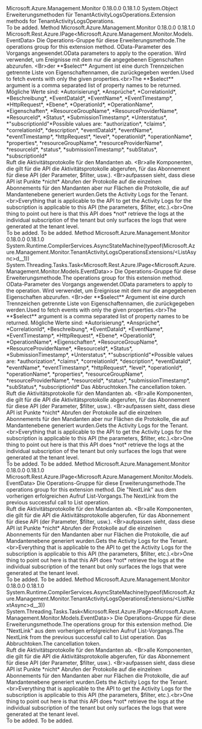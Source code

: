 <Type Name="TenantActivityLogsOperationsExtensions" FullName="Microsoft.Azure.Management.Monitor.TenantActivityLogsOperationsExtensions">
  <TypeSignature Language="C#" Value="public static class TenantActivityLogsOperationsExtensions" />
  <TypeSignature Language="ILAsm" Value=".class public auto ansi abstract sealed beforefieldinit TenantActivityLogsOperationsExtensions extends System.Object" />
  <TypeSignature Language="DocId" Value="T:Microsoft.Azure.Management.Monitor.TenantActivityLogsOperationsExtensions" />
  <TypeSignature Language="VB.NET" Value="Public Module TenantActivityLogsOperationsExtensions" />
  <TypeSignature Language="F#" Value="type TenantActivityLogsOperationsExtensions = class" />
  <AssemblyInfo>
    <AssemblyName>Microsoft.Azure.Management.Monitor</AssemblyName>
    <AssemblyVersion>0.18.0.0</AssemblyVersion>
    <AssemblyVersion>0.18.1.0</AssemblyVersion>
  </AssemblyInfo>
  <Base>
    <BaseTypeName>System.Object</BaseTypeName>
  </Base>
  <Interfaces />
  <Docs>
    <summary>
            <span data-ttu-id="0ccbd-101">Erweiterungsmethoden für TenantActivityLogsOperations.</span><span class="sxs-lookup"><span data-stu-id="0ccbd-101">Extension methods for TenantActivityLogsOperations.</span></span>
            </summary>
    <remarks>To be added.</remarks>
  </Docs>
  <Members>
    <Member MemberName="List">
      <MemberSignature Language="C#" Value="public static Microsoft.Rest.Azure.IPage&lt;Microsoft.Azure.Management.Monitor.Models.EventData&gt; List (this Microsoft.Azure.Management.Monitor.ITenantActivityLogsOperations operations, Microsoft.Rest.Azure.OData.ODataQuery&lt;Microsoft.Azure.Management.Monitor.Models.EventData&gt; odataQuery = null, string select = null);" />
      <MemberSignature Language="ILAsm" Value=".method public static hidebysig class Microsoft.Rest.Azure.IPage`1&lt;class Microsoft.Azure.Management.Monitor.Models.EventData&gt; List(class Microsoft.Azure.Management.Monitor.ITenantActivityLogsOperations operations, class Microsoft.Rest.Azure.OData.ODataQuery`1&lt;class Microsoft.Azure.Management.Monitor.Models.EventData&gt; odataQuery, string select) cil managed" />
      <MemberSignature Language="DocId" Value="M:Microsoft.Azure.Management.Monitor.TenantActivityLogsOperationsExtensions.List(Microsoft.Azure.Management.Monitor.ITenantActivityLogsOperations,Microsoft.Rest.Azure.OData.ODataQuery{Microsoft.Azure.Management.Monitor.Models.EventData},System.String)" />
      <MemberSignature Language="VB.NET" Value="&lt;Extension()&gt;&#xA;Public Function List (operations As ITenantActivityLogsOperations, Optional odataQuery As ODataQuery(Of EventData) = null, Optional select As String = null) As IPage(Of EventData)" />
      <MemberSignature Language="F#" Value="static member List : Microsoft.Azure.Management.Monitor.ITenantActivityLogsOperations * Microsoft.Rest.Azure.OData.ODataQuery&lt;Microsoft.Azure.Management.Monitor.Models.EventData&gt; * string -&gt; Microsoft.Rest.Azure.IPage&lt;Microsoft.Azure.Management.Monitor.Models.EventData&gt;" Usage="Microsoft.Azure.Management.Monitor.TenantActivityLogsOperationsExtensions.List (operations, odataQuery, select)" />
      <MemberType>Method</MemberType>
      <AssemblyInfo>
        <AssemblyName>Microsoft.Azure.Management.Monitor</AssemblyName>
        <AssemblyVersion>0.18.0.0</AssemblyVersion>
        <AssemblyVersion>0.18.1.0</AssemblyVersion>
      </AssemblyInfo>
      <ReturnValue>
        <ReturnType>Microsoft.Rest.Azure.IPage&lt;Microsoft.Azure.Management.Monitor.Models.EventData&gt;</ReturnType>
      </ReturnValue>
      <Parameters>
        <Parameter Name="operations" Type="Microsoft.Azure.Management.Monitor.ITenantActivityLogsOperations" RefType="this" />
        <Parameter Name="odataQuery" Type="Microsoft.Rest.Azure.OData.ODataQuery&lt;Microsoft.Azure.Management.Monitor.Models.EventData&gt;" />
        <Parameter Name="select" Type="System.String" />
      </Parameters>
      <Docs>
        <param name="operations">
            <span data-ttu-id="0ccbd-102">Die Operations-Gruppe für diese Erweiterungsmethode.</span><span class="sxs-lookup"><span data-stu-id="0ccbd-102">The operations group for this extension method.</span></span>
            </param>
        <param name="odataQuery">
            <span data-ttu-id="0ccbd-103">OData-Parameter des Vorgangs angewendet.</span><span class="sxs-lookup"><span data-stu-id="0ccbd-103">OData parameters to apply to the operation.</span></span>
            </param>
        <param name="select">
            <span data-ttu-id="0ccbd-104">Wird verwendet, um Ereignisse mit dem nur die angegebenen Eigenschaften abzurufen. &lt;Br&gt;der **$select** Argument ist eine durch Trennzeichen getrennte Liste von Eigenschaftennamen, die zurückgegeben werden.</span><span class="sxs-lookup"><span data-stu-id="0ccbd-104">Used to fetch events with only the given properties.&lt;br&gt;The **$select** argument is a comma separated list of property names to be returned.</span></span> <span data-ttu-id="0ccbd-105">Mögliche Werte sind: *Autorisierung*, *Ansprüche*, *CorrelationId*, *Beschreibung*, *EventDataId*, *EventName*, *EventTimestamp*, *HttpRequest*, *Ebene*, *OperationId*, *OperationName*, *Eigenschaften*, *ResourceGroupName*, *ResourceProviderName*, *ResourceId*, *Status*, *SubmissionTimestamp*, *Unterstatus*, *"subscriptionId"*</span><span class="sxs-lookup"><span data-stu-id="0ccbd-105">Possible values are: *authorization*, *claims*, *correlationId*, *description*, *eventDataId*, *eventName*, *eventTimestamp*, *httpRequest*, *level*, *operationId*, *operationName*, *properties*, *resourceGroupName*, *resourceProviderName*, *resourceId*, *status*, *submissionTimestamp*, *subStatus*, *subscriptionId*</span></span>
            </param>
        <summary>
            <span data-ttu-id="0ccbd-106">Ruft die Aktivitätsprotokolle für den Mandanten ab. &lt;Br&gt;alle Komponenten, die gilt für die API die Aktivitätsprotokolle abgerufen, für das Abonnement für diese API (der Parameter, $filter, usw.). &lt;Br&gt;aufpassen sieht, dass diese API ist Punkte *nicht* Abrufen der Protokolle auf die einzelnen Abonnements für den Mandanten aber nur Flächen die Protokolle, die auf Mandantenebene generiert wurden.</span><span class="sxs-lookup"><span data-stu-id="0ccbd-106">Gets the Activity Logs for the Tenant.&lt;br&gt;Everything that is applicable to the API to get the Activity Logs for the subscription is applicable to this API (the parameters, $filter, etc.).&lt;br&gt;One thing to point out here is that this API does *not* retrieve the logs at the individual subscription of the tenant but only surfaces the logs that were generated at the tenant level.</span></span>
            </summary>
        <returns>To be added.</returns>
        <remarks>To be added.</remarks>
      </Docs>
    </Member>
    <Member MemberName="ListAsync">
      <MemberSignature Language="C#" Value="public static System.Threading.Tasks.Task&lt;Microsoft.Rest.Azure.IPage&lt;Microsoft.Azure.Management.Monitor.Models.EventData&gt;&gt; ListAsync (this Microsoft.Azure.Management.Monitor.ITenantActivityLogsOperations operations, Microsoft.Rest.Azure.OData.ODataQuery&lt;Microsoft.Azure.Management.Monitor.Models.EventData&gt; odataQuery = null, string select = null, System.Threading.CancellationToken cancellationToken = null);" />
      <MemberSignature Language="ILAsm" Value=".method public static hidebysig class System.Threading.Tasks.Task`1&lt;class Microsoft.Rest.Azure.IPage`1&lt;class Microsoft.Azure.Management.Monitor.Models.EventData&gt;&gt; ListAsync(class Microsoft.Azure.Management.Monitor.ITenantActivityLogsOperations operations, class Microsoft.Rest.Azure.OData.ODataQuery`1&lt;class Microsoft.Azure.Management.Monitor.Models.EventData&gt; odataQuery, string select, valuetype System.Threading.CancellationToken cancellationToken) cil managed" />
      <MemberSignature Language="DocId" Value="M:Microsoft.Azure.Management.Monitor.TenantActivityLogsOperationsExtensions.ListAsync(Microsoft.Azure.Management.Monitor.ITenantActivityLogsOperations,Microsoft.Rest.Azure.OData.ODataQuery{Microsoft.Azure.Management.Monitor.Models.EventData},System.String,System.Threading.CancellationToken)" />
      <MemberSignature Language="F#" Value="static member ListAsync : Microsoft.Azure.Management.Monitor.ITenantActivityLogsOperations * Microsoft.Rest.Azure.OData.ODataQuery&lt;Microsoft.Azure.Management.Monitor.Models.EventData&gt; * string * System.Threading.CancellationToken -&gt; System.Threading.Tasks.Task&lt;Microsoft.Rest.Azure.IPage&lt;Microsoft.Azure.Management.Monitor.Models.EventData&gt;&gt;" Usage="Microsoft.Azure.Management.Monitor.TenantActivityLogsOperationsExtensions.ListAsync (operations, odataQuery, select, cancellationToken)" />
      <MemberType>Method</MemberType>
      <AssemblyInfo>
        <AssemblyName>Microsoft.Azure.Management.Monitor</AssemblyName>
        <AssemblyVersion>0.18.0.0</AssemblyVersion>
        <AssemblyVersion>0.18.1.0</AssemblyVersion>
      </AssemblyInfo>
      <Attributes>
        <Attribute>
          <AttributeName>System.Runtime.CompilerServices.AsyncStateMachine(typeof(Microsoft.Azure.Management.Monitor.TenantActivityLogsOperationsExtensions/&lt;ListAsync&gt;d__1))</AttributeName>
        </Attribute>
      </Attributes>
      <ReturnValue>
        <ReturnType>System.Threading.Tasks.Task&lt;Microsoft.Rest.Azure.IPage&lt;Microsoft.Azure.Management.Monitor.Models.EventData&gt;&gt;</ReturnType>
      </ReturnValue>
      <Parameters>
        <Parameter Name="operations" Type="Microsoft.Azure.Management.Monitor.ITenantActivityLogsOperations" RefType="this" />
        <Parameter Name="odataQuery" Type="Microsoft.Rest.Azure.OData.ODataQuery&lt;Microsoft.Azure.Management.Monitor.Models.EventData&gt;" />
        <Parameter Name="select" Type="System.String" />
        <Parameter Name="cancellationToken" Type="System.Threading.CancellationToken" />
      </Parameters>
      <Docs>
        <param name="operations">
            <span data-ttu-id="0ccbd-107">Die Operations-Gruppe für diese Erweiterungsmethode.</span><span class="sxs-lookup"><span data-stu-id="0ccbd-107">The operations group for this extension method.</span></span>
            </param>
        <param name="odataQuery">
            <span data-ttu-id="0ccbd-108">OData-Parameter des Vorgangs angewendet.</span><span class="sxs-lookup"><span data-stu-id="0ccbd-108">OData parameters to apply to the operation.</span></span>
            </param>
        <param name="select">
            <span data-ttu-id="0ccbd-109">Wird verwendet, um Ereignisse mit dem nur die angegebenen Eigenschaften abzurufen. &lt;Br&gt;der **$select** Argument ist eine durch Trennzeichen getrennte Liste von Eigenschaftennamen, die zurückgegeben werden.</span><span class="sxs-lookup"><span data-stu-id="0ccbd-109">Used to fetch events with only the given properties.&lt;br&gt;The **$select** argument is a comma separated list of property names to be returned.</span></span> <span data-ttu-id="0ccbd-110">Mögliche Werte sind: *Autorisierung*, *Ansprüche*, *CorrelationId*, *Beschreibung*, *EventDataId*, *EventName*, *EventTimestamp*, *HttpRequest*, *Ebene*, *OperationId*, *OperationName*, *Eigenschaften*, *ResourceGroupName*, *ResourceProviderName*, *ResourceId*, *Status*, *SubmissionTimestamp*, *Unterstatus*, *"subscriptionId"*</span><span class="sxs-lookup"><span data-stu-id="0ccbd-110">Possible values are: *authorization*, *claims*, *correlationId*, *description*, *eventDataId*, *eventName*, *eventTimestamp*, *httpRequest*, *level*, *operationId*, *operationName*, *properties*, *resourceGroupName*, *resourceProviderName*, *resourceId*, *status*, *submissionTimestamp*, *subStatus*, *subscriptionId*</span></span>
            </param>
        <param name="cancellationToken">
            <span data-ttu-id="0ccbd-111">Das Abbruchtoken.</span><span class="sxs-lookup"><span data-stu-id="0ccbd-111">The cancellation token.</span></span>
            </param>
        <summary>
            <span data-ttu-id="0ccbd-112">Ruft die Aktivitätsprotokolle für den Mandanten ab. &lt;Br&gt;alle Komponenten, die gilt für die API die Aktivitätsprotokolle abgerufen, für das Abonnement für diese API (der Parameter, $filter, usw.). &lt;Br&gt;aufpassen sieht, dass diese API ist Punkte *nicht* Abrufen der Protokolle auf die einzelnen Abonnements für den Mandanten aber nur Flächen die Protokolle, die auf Mandantenebene generiert wurden.</span><span class="sxs-lookup"><span data-stu-id="0ccbd-112">Gets the Activity Logs for the Tenant.&lt;br&gt;Everything that is applicable to the API to get the Activity Logs for the subscription is applicable to this API (the parameters, $filter, etc.).&lt;br&gt;One thing to point out here is that this API does *not* retrieve the logs at the individual subscription of the tenant but only surfaces the logs that were generated at the tenant level.</span></span>
            </summary>
        <returns>To be added.</returns>
        <remarks>To be added.</remarks>
      </Docs>
    </Member>
    <Member MemberName="ListNext">
      <MemberSignature Language="C#" Value="public static Microsoft.Rest.Azure.IPage&lt;Microsoft.Azure.Management.Monitor.Models.EventData&gt; ListNext (this Microsoft.Azure.Management.Monitor.ITenantActivityLogsOperations operations, string nextPageLink);" />
      <MemberSignature Language="ILAsm" Value=".method public static hidebysig class Microsoft.Rest.Azure.IPage`1&lt;class Microsoft.Azure.Management.Monitor.Models.EventData&gt; ListNext(class Microsoft.Azure.Management.Monitor.ITenantActivityLogsOperations operations, string nextPageLink) cil managed" />
      <MemberSignature Language="DocId" Value="M:Microsoft.Azure.Management.Monitor.TenantActivityLogsOperationsExtensions.ListNext(Microsoft.Azure.Management.Monitor.ITenantActivityLogsOperations,System.String)" />
      <MemberSignature Language="VB.NET" Value="&lt;Extension()&gt;&#xA;Public Function ListNext (operations As ITenantActivityLogsOperations, nextPageLink As String) As IPage(Of EventData)" />
      <MemberSignature Language="F#" Value="static member ListNext : Microsoft.Azure.Management.Monitor.ITenantActivityLogsOperations * string -&gt; Microsoft.Rest.Azure.IPage&lt;Microsoft.Azure.Management.Monitor.Models.EventData&gt;" Usage="Microsoft.Azure.Management.Monitor.TenantActivityLogsOperationsExtensions.ListNext (operations, nextPageLink)" />
      <MemberType>Method</MemberType>
      <AssemblyInfo>
        <AssemblyName>Microsoft.Azure.Management.Monitor</AssemblyName>
        <AssemblyVersion>0.18.0.0</AssemblyVersion>
        <AssemblyVersion>0.18.1.0</AssemblyVersion>
      </AssemblyInfo>
      <ReturnValue>
        <ReturnType>Microsoft.Rest.Azure.IPage&lt;Microsoft.Azure.Management.Monitor.Models.EventData&gt;</ReturnType>
      </ReturnValue>
      <Parameters>
        <Parameter Name="operations" Type="Microsoft.Azure.Management.Monitor.ITenantActivityLogsOperations" RefType="this" />
        <Parameter Name="nextPageLink" Type="System.String" />
      </Parameters>
      <Docs>
        <param name="operations">
            <span data-ttu-id="0ccbd-113">Die Operations-Gruppe für diese Erweiterungsmethode.</span><span class="sxs-lookup"><span data-stu-id="0ccbd-113">The operations group for this extension method.</span></span>
            </param>
        <param name="nextPageLink">
            <span data-ttu-id="0ccbd-114">Die "NextLink" aus dem vorherigen erfolgreichen Aufruf List-Vorgangs.</span><span class="sxs-lookup"><span data-stu-id="0ccbd-114">The NextLink from the previous successful call to List operation.</span></span>
            </param>
        <summary>
            <span data-ttu-id="0ccbd-115">Ruft die Aktivitätsprotokolle für den Mandanten ab. &lt;Br&gt;alle Komponenten, die gilt für die API die Aktivitätsprotokolle abgerufen, für das Abonnement für diese API (der Parameter, $filter, usw.). &lt;Br&gt;aufpassen sieht, dass diese API ist Punkte *nicht* Abrufen der Protokolle auf die einzelnen Abonnements für den Mandanten aber nur Flächen die Protokolle, die auf Mandantenebene generiert wurden.</span><span class="sxs-lookup"><span data-stu-id="0ccbd-115">Gets the Activity Logs for the Tenant.&lt;br&gt;Everything that is applicable to the API to get the Activity Logs for the subscription is applicable to this API (the parameters, $filter, etc.).&lt;br&gt;One thing to point out here is that this API does *not* retrieve the logs at the individual subscription of the tenant but only surfaces the logs that were generated at the tenant level.</span></span>
            </summary>
        <returns>To be added.</returns>
        <remarks>To be added.</remarks>
      </Docs>
    </Member>
    <Member MemberName="ListNextAsync">
      <MemberSignature Language="C#" Value="public static System.Threading.Tasks.Task&lt;Microsoft.Rest.Azure.IPage&lt;Microsoft.Azure.Management.Monitor.Models.EventData&gt;&gt; ListNextAsync (this Microsoft.Azure.Management.Monitor.ITenantActivityLogsOperations operations, string nextPageLink, System.Threading.CancellationToken cancellationToken = null);" />
      <MemberSignature Language="ILAsm" Value=".method public static hidebysig class System.Threading.Tasks.Task`1&lt;class Microsoft.Rest.Azure.IPage`1&lt;class Microsoft.Azure.Management.Monitor.Models.EventData&gt;&gt; ListNextAsync(class Microsoft.Azure.Management.Monitor.ITenantActivityLogsOperations operations, string nextPageLink, valuetype System.Threading.CancellationToken cancellationToken) cil managed" />
      <MemberSignature Language="DocId" Value="M:Microsoft.Azure.Management.Monitor.TenantActivityLogsOperationsExtensions.ListNextAsync(Microsoft.Azure.Management.Monitor.ITenantActivityLogsOperations,System.String,System.Threading.CancellationToken)" />
      <MemberSignature Language="F#" Value="static member ListNextAsync : Microsoft.Azure.Management.Monitor.ITenantActivityLogsOperations * string * System.Threading.CancellationToken -&gt; System.Threading.Tasks.Task&lt;Microsoft.Rest.Azure.IPage&lt;Microsoft.Azure.Management.Monitor.Models.EventData&gt;&gt;" Usage="Microsoft.Azure.Management.Monitor.TenantActivityLogsOperationsExtensions.ListNextAsync (operations, nextPageLink, cancellationToken)" />
      <MemberType>Method</MemberType>
      <AssemblyInfo>
        <AssemblyName>Microsoft.Azure.Management.Monitor</AssemblyName>
        <AssemblyVersion>0.18.0.0</AssemblyVersion>
        <AssemblyVersion>0.18.1.0</AssemblyVersion>
      </AssemblyInfo>
      <Attributes>
        <Attribute>
          <AttributeName>System.Runtime.CompilerServices.AsyncStateMachine(typeof(Microsoft.Azure.Management.Monitor.TenantActivityLogsOperationsExtensions/&lt;ListNextAsync&gt;d__3))</AttributeName>
        </Attribute>
      </Attributes>
      <ReturnValue>
        <ReturnType>System.Threading.Tasks.Task&lt;Microsoft.Rest.Azure.IPage&lt;Microsoft.Azure.Management.Monitor.Models.EventData&gt;&gt;</ReturnType>
      </ReturnValue>
      <Parameters>
        <Parameter Name="operations" Type="Microsoft.Azure.Management.Monitor.ITenantActivityLogsOperations" RefType="this" />
        <Parameter Name="nextPageLink" Type="System.String" />
        <Parameter Name="cancellationToken" Type="System.Threading.CancellationToken" />
      </Parameters>
      <Docs>
        <param name="operations">
            <span data-ttu-id="0ccbd-116">Die Operations-Gruppe für diese Erweiterungsmethode.</span><span class="sxs-lookup"><span data-stu-id="0ccbd-116">The operations group for this extension method.</span></span>
            </param>
        <param name="nextPageLink">
            <span data-ttu-id="0ccbd-117">Die "NextLink" aus dem vorherigen erfolgreichen Aufruf List-Vorgangs.</span><span class="sxs-lookup"><span data-stu-id="0ccbd-117">The NextLink from the previous successful call to List operation.</span></span>
            </param>
        <param name="cancellationToken">
            <span data-ttu-id="0ccbd-118">Das Abbruchtoken.</span><span class="sxs-lookup"><span data-stu-id="0ccbd-118">The cancellation token.</span></span>
            </param>
        <summary>
            <span data-ttu-id="0ccbd-119">Ruft die Aktivitätsprotokolle für den Mandanten ab. &lt;Br&gt;alle Komponenten, die gilt für die API die Aktivitätsprotokolle abgerufen, für das Abonnement für diese API (der Parameter, $filter, usw.). &lt;Br&gt;aufpassen sieht, dass diese API ist Punkte *nicht* Abrufen der Protokolle auf die einzelnen Abonnements für den Mandanten aber nur Flächen die Protokolle, die auf Mandantenebene generiert wurden.</span><span class="sxs-lookup"><span data-stu-id="0ccbd-119">Gets the Activity Logs for the Tenant.&lt;br&gt;Everything that is applicable to the API to get the Activity Logs for the subscription is applicable to this API (the parameters, $filter, etc.).&lt;br&gt;One thing to point out here is that this API does *not* retrieve the logs at the individual subscription of the tenant but only surfaces the logs that were generated at the tenant level.</span></span>
            </summary>
        <returns>To be added.</returns>
        <remarks>To be added.</remarks>
      </Docs>
    </Member>
  </Members>
</Type>